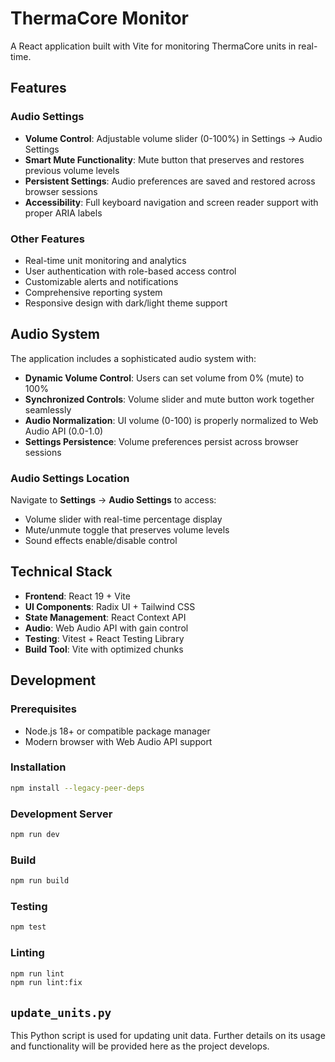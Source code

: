 # ThermaCore Monitor

A React application built with Vite for monitoring ThermaCore units in real-time.

## Features

### Audio Settings
- **Volume Control**: Adjustable volume slider (0-100%) in Settings → Audio Settings
- **Smart Mute Functionality**: Mute button that preserves and restores previous volume levels
- **Persistent Settings**: Audio preferences are saved and restored across browser sessions
- **Accessibility**: Full keyboard navigation and screen reader support with proper ARIA labels

### Other Features
- Real-time unit monitoring and analytics
- User authentication with role-based access control
- Customizable alerts and notifications
- Comprehensive reporting system
- Responsive design with dark/light theme support

## Audio System

The application includes a sophisticated audio system with:
- **Dynamic Volume Control**: Users can set volume from 0% (mute) to 100%
- **Synchronized Controls**: Volume slider and mute button work together seamlessly
- **Audio Normalization**: UI volume (0-100) is properly normalized to Web Audio API (0.0-1.0)
- **Settings Persistence**: Volume preferences persist across browser sessions

### Audio Settings Location
Navigate to **Settings** → **Audio Settings** to access:
- Volume slider with real-time percentage display
- Mute/unmute toggle that preserves volume levels
- Sound effects enable/disable control

## Technical Stack

- **Frontend**: React 19 + Vite
- **UI Components**: Radix UI + Tailwind CSS
- **State Management**: React Context API
- **Audio**: Web Audio API with gain control
- **Testing**: Vitest + React Testing Library
- **Build Tool**: Vite with optimized chunks

## Development

### Prerequisites
- Node.js 18+ or compatible package manager
- Modern browser with Web Audio API support

### Installation
```bash
npm install --legacy-peer-deps
```

### Development Server
```bash
npm run dev
```

### Build
```bash
npm run build
```

### Testing
```bash
npm test
```

### Linting
```bash
npm run lint
npm run lint:fix
```

## `update_units.py`

This Python script is used for updating unit data. Further details on its usage and functionality will be provided here as the project develops.
